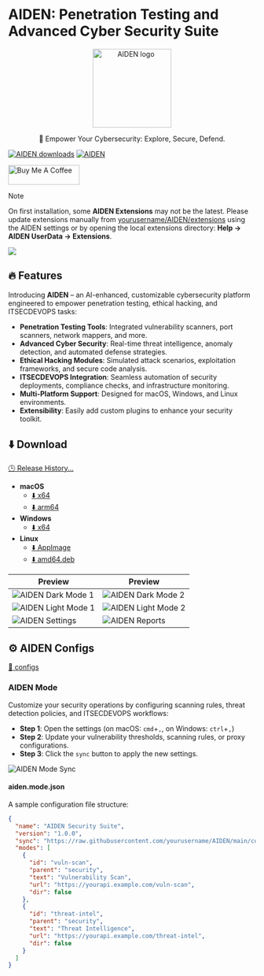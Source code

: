 # AIDEN: Penetration Testing and Advanced Cyber Security Suite

<p align="center">
  <img width="160" src="./website/static/readme/aiden.png" alt="AIDEN logo" />
  <p align="center">🚀 Empower Your Cybersecurity: Explore, Secure, Defend.</p>
</p>

[![AIDEN downloads](https://img.shields.io/github/downloads/yourusername/AIDEN/total.svg?style=flat)](https://github.com/yourusername/AIDEN/releases) [![AIDEN](https://img.shields.io/badge/AIDEN-ethical_hacking-blue?style=flat&logo=github)](https://discord.gg/yourdiscord)

<a href="https://www.buymeacoffee.com/yourusername" target="_blank"><img src="https://cdn.buymeacoffee.com/buttons/v2/default-blue.png" alt="Buy Me A Coffee" style="height: 40px !important;width: 145px !important;" ></a>

> [!NOTE]
> On first installation, some **AIDEN Extensions** may not be the latest. Please update extensions manually from [yourusername/AIDEN/extensions](https://github.com/yourusername/AIDEN/tree/main/extensions) using the AIDEN settings or by opening the local extensions directory: **Help -> AIDEN UserData -> Extensions**.
>
> ![](./website/static/readme/aiden-extensions.png)

## 🔥 Features

Introducing **AIDEN** – an AI-enhanced, customizable cybersecurity platform engineered to empower penetration testing, ethical hacking, and ITSECDEVOPS tasks:

- **Penetration Testing Tools**: Integrated vulnerability scanners, port scanners, network mappers, and more.
- **Advanced Cyber Security**: Real-time threat intelligence, anomaly detection, and automated defense strategies.
- **Ethical Hacking Modules**: Simulated attack scenarios, exploitation frameworks, and secure code analysis.
- **ITSECDEVOPS Integration**: Seamless automation of security deployments, compliance checks, and infrastructure monitoring.
- **Multi-Platform Support**: Designed for macOS, Windows, and Linux environments.
- **Extensibility**: Easily add custom plugins to enhance your security toolkit.

## ⬇️ Download

[🕒 Release History...](https://github.com/yourusername/AIDEN/releases)

- **macOS**
  - [⬇️ x64](https://github.com/yourusername/AIDEN/releases/download/vX.Y.Z/AIDEN_macos_x64_vX.Y.Z.dmg)
  - [⬇️ arm64](https://github.com/yourusername/AIDEN/releases/download/vX.Y.Z/AIDEN_macos_arm64_vX.Y.Z.dmg)
- **Windows**
  - [⬇️ x64](https://github.com/yourusername/AIDEN/releases/download/vX.Y.Z/AIDEN_win32_x64_vX.Y.Z_setup.exe)
- **Linux**
  - [⬇️ AppImage](https://github.com/yourusername/AIDEN/releases/download/vX.Y.Z/AIDEN_linux_vX.Y.Z.AppImage)
  - [⬇️ amd64.deb](https://github.com/yourusername/AIDEN/releases/download/vX.Y.Z/aiden_linux_amd64_vX.Y.Z.deb)

| Preview | Preview |
| --- | --- |
| ![AIDEN Dark Mode 1](./website/static/readme/aiden-theme-dark-1.png) | ![AIDEN Dark Mode 2](./website/static/readme/aiden-theme-dark-2.png) |
| ![AIDEN Light Mode 1](./website/static/readme/aiden-theme-light-1.png) | ![AIDEN Light Mode 2](./website/static/readme/aiden-theme-light-2.png) |
| ![AIDEN Settings](./website/static/readme/aiden-settings.png) | ![AIDEN Reports](./website/static/readme/aiden-reports.png) |

## ⚙️ AIDEN Configs

[📁 configs](./configs)

### AIDEN Mode

Customize your security operations by configuring scanning rules, threat detection policies, and ITSECDEVOPS workflows:

- **Step 1**: Open the settings (on macOS: `cmd`+`,`, on Windows: `ctrl`+`,`)
- **Step 2**: Update your vulnerability thresholds, scanning rules, or proxy configurations.
- **Step 3**: Click the `sync` button to apply the new settings.

![AIDEN Mode Sync](./website/static/configs/aiden-mode-sync.png)

#### aiden.mode.json

A sample configuration file structure:

```json
{
  "name": "AIDEN Security Suite",
  "version": "1.0.0",
  "sync": "https://raw.githubusercontent.com/yourusername/AIDEN/main/configs/aiden.mode.json",
  "modes": [
    {
      "id": "vuln-scan",
      "parent": "security",
      "text": "Vulnerability Scan",
      "url": "https://yourapi.example.com/vuln-scan",
      "dir": false
    },
    {
      "id": "threat-intel",
      "parent": "security",
      "text": "Threat Intelligence",
      "url": "https://yourapi.example.com/threat-intel",
      "dir": false
    }
  ]
}

